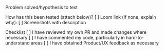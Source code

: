 Problem solved/hypothesis to test

How has this been tested (attach below)?
[ ] Loom link (if none, explain why):
[ ] Screenshots with description

Checklist
[ ] I have reviewed my own PR and made changes where necessary
[ ] I have commented my code, particularly in hard-to-understand areas
[ ] I have obtained Product/UX feedback as necessary

